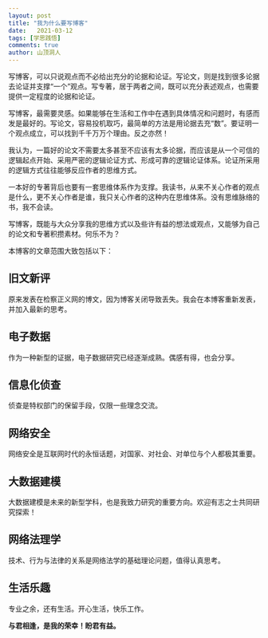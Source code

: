```yaml
---
layout: post
title: "我为什么要写博客"
date:   2021-03-12
tags: [学思践悟]
comments: true
author: 山顶洞人
---
```


写博客，可以只说观点而不必给出充分的论据和论证。写论文，则是找到很多论据去论证并支撑“一个”观点。写专著，居于两者之间，既可以充分表述观点，也需要提供一定程度的论据和论证。

写博客，最需要灵感。如果能够在生活和工作中在遇到具体情况和问题时，有感而发是最好的。写论文，容易投机取巧，最简单的方法是用论据去充“数”。要证明一个观点成立，可以找到千千万万个理由。反之亦然！

我认为，一篇好的论文不需要太多甚至不应该有太多论据，而应该是从一个可信的逻辑起点开始、采用严密的逻辑论证方式、形成可靠的逻辑论证体系。论证所采用的逻辑方式往往能够反应作者的思维方式。

一本好的专著背后也要有一套思维体系作为支撑。我读书，从来不关心作者的观点是什么，更不关心作者是谁，我只关心作者的这种内在思维体系。没有思维脉络的书，我不会读。

写博客，既能与大众分享我的思维方式以及些许有益的想法或观点，又能够为自己的论文和专著积攒素材。何乐不为？

本博客的文章范围大致包括以下：

## 旧文新评

原来发表在检察正义网的博文，因为博客关闭导致丢失。我会在本博客重新发表，并加入最新的思考。

## 电子数据

作为一种新型的证据，电子数据研究已经逐渐成熟。偶感有得，也会分享。

## 信息化侦查

侦查是特权部门的保留手段，仅限一些理念交流。

## 网络安全

网络安全是互联网时代的永恒话题，对国家、对社会、对单位与个人都极其重要。

## 大数据建模

大数据建模是未来的新型学科，也是我致力研究的重要方向。欢迎有志之士共同研究探索！

## 网络法理学

技术、行为与法律的关系是网络法学的基础理论问题，值得认真思考。

## 生活乐趣

专业之余，还有生活。开心生活，快乐工作。



**与君相逢，是我的荣幸！盼君有益。**


